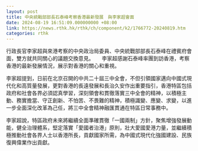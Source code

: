 ```yaml
---
layout: post
title: 中央統戰部部長石泰峰考察香港最新發展　與李家超會面
date: 2024-08-19 16:51:09.000000000 +08:00
link: https://news.rthk.hk/rthk/ch/component/k2/1766772-20240819.htm
categories: rthk
---
```


​行政長官李家超與來港考察的中央政治局委員、中央統戰部部長石泰峰在禮賓府會面，雙方就共同關心的議題交換意見。
　 
李家超感謝石泰峰率團到訪香港，考察香港的最新發展情況，展示對香港的關心和重視。

李家超提到，日前在北京召開的中共二十屆三中全會，不但引領國家邁向中國式現代化和高質量發展，更對香港的長遠發展和長治久安作出重要指引，香港特區包括政府和社會各界必須認真學習，深刻領會和貫徹落實三中全會的精神，以積極主動、務實擔當、守正創新、不怕苦、不畏難的精神，積極識變、應變、求變，以進一步全面深化改革為己任，將三中全會精神融匯貫通在特區日常事務中。

李家超說，特區政府未來將繼續全面準確貫徹「一國兩制」方針，聚焦增強發展動能，健全治理體系，堅定落實「愛國者治港」原則，壯大愛國愛港力量，並繼續積極推動社會各界人士以香港所長，貢獻國家所需，為中國式現代化強國建設、民族復興偉業作出貢獻。
